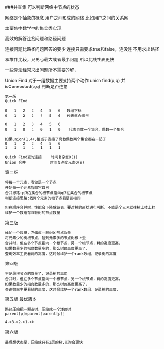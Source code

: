 ###并查集
可以判断网络中节点的状态

网络是个抽象的概念
用户之间形成的网络
比如用户之间的关系网

主要集中数学中的集合类实现

高效的解答连接问题和路径问题

连接问题比路径问题回答的要少
连接只需要求true和false，连没连
不用求出路径

和堆作比较，只关心最大或者最小问题
所以比线性表更快

一些算法经常求出问题所不需要的解，

Union Find
对于一组数据主要支持两个动作
union find(p,q)   并
isConnected(p,q)  判断是否连接
```
第一版
Quick FInd

0   1   2   3   4   5   6   数组下标
0   1   2   3   4   5   6   代表集合编号

0   1   2   3   4   5   6
0   1   0   1   0   1   0    代表奇数一个集合，偶数一个集合 

如果union(1,4),相当于连接了奇数偶数两个集合都在一起了
0   1   2   3   4   5   6
1   1   1   1   1   1   1

Quick Find查询连接    时间复杂度O(1)
Union 合并           时间复杂度元素O(n)
```
第二版
```
将每一个元素，看做是一个节点
开始每一个元素指向它自己
合并思路:p所在集合的根节点指向q所在集合的根节点
判断连接思路:找两个元素的根节点看是否相同

但在顺序合并时，性能会下降成链表，要对树的形状进行判断，不能是个元素就往树上挂上挂
维护一个数组存每颗树的节点数量
```
第三版
```
维护一个数组，存储每一颗树的节点数量
将元素少的树根节点，挂到元素多的节点树根上去
合并时，但在多个节点指向一个根节点，另一个根节点，树的高度更高，
如果数量少的指向数量多的，那么树的高度更高了，
查询效率主要看树的高度，这时候维护一个rank数组，记录树的高度
```
第四版
```
不记录根节点的数量了，记录树的高度
合并时，但在多个节点指向一个根节点，另一个根节点，树的高度更高，
如果数量少的指向数量多的，那么树的高度更高了，
查询效率主要看树的高度，这时候维护一个rank数组，记录树的高度,
```
第五版 最优版本
```
路径压缩把一颗高树，压缩成一个矮的树
parent[p]=parent[parent[p]]

4->3->2->1->0    
```
第六版
```
最理想状态是，压缩成只有2层的树,查询会更快
